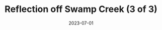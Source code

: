 ---
title: "Reflection off Swamp Creek (3 of 3)"
date: 2023-07-01
near:
  - "Reflection off Swamp Creek (1 of 3)"
  - "Reflection off Swamp Creek (2 of 3)"
  - "Quinn's Bench near Swamp Creek"
picture: "/assets/camera-roll/2023/07/2023-07-01-reflection-off-swamp-creek-3/20230702_015630415_iOS.jpg"
thumbnail: "/assets/camera-roll/2023/07/2023-07-01-reflection-off-swamp-creek-3/20230702_015630415_iOS-thumbnail.jpg"
type: picture
tags:
  - reflection
  - Swamp Creek
  - Wallace Swamp Creek Park
  - Kenmore
---